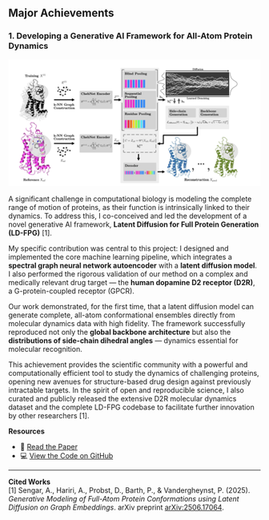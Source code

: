 ## Major Achievements

### 1. Developing a Generative AI Framework for All-Atom Protein Dynamics

![LD-FPG Figure](/images/LDFPG.png)

A significant challenge in computational biology is modeling the complete range of motion of proteins, as their function is intrinsically linked to their dynamics. To address this, I co-conceived and led the development of a novel generative AI framework, **Latent Diffusion for Full Protein Generation (LD-FPG)** [1].  

My specific contribution was central to this project: I designed and implemented the core machine learning pipeline, which integrates a **spectral graph neural network autoencoder** with a **latent diffusion model**. I also performed the rigorous validation of our method on a complex and medically relevant drug target — the **human dopamine D2 receptor (D2R)**, a G-protein-coupled receptor (GPCR).

Our work demonstrated, for the first time, that a latent diffusion model can generate complete, all-atom conformational ensembles directly from molecular dynamics data with high fidelity. The framework successfully reproduced not only the **global backbone architecture** but also the **distributions of side-chain dihedral angles** — dynamics essential for molecular recognition.

This achievement provides the scientific community with a powerful and computationally efficient tool to study the dynamics of challenging proteins, opening new avenues for structure-based drug design against previously intractable targets. In the spirit of open and reproducible science, I also curated and publicly released the extensive D2R molecular dynamics dataset and the complete LD-FPG codebase to facilitate further innovation by other researchers [1].

**Resources**  
- 📄 [Read the Paper](https://doi.org/10.48550/arXiv.2506.17064)  
- 💻 [View the Code on GitHub](https://github.com/adityasengar/LD-FPG/tree/main)  

---

**Cited Works**  
[1] Sengar, A., Hariri, A., Probst, D., Barth, P., & Vandergheynst, P. (2025). *Generative Modeling of Full-Atom Protein Conformations using Latent Diffusion on Graph Embeddings*. arXiv preprint [arXiv:2506.17064](https://doi.org/10.48550/arXiv.2506.17064).

